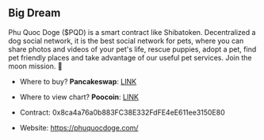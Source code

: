 ## Big Dream

Phu Quoc Doge ($PQD) is a smart contract  like Shibatoken. Decentralized a dog social network, it is the best social network for pets, where you can share photos and videos of your pet's life, rescue puppies, adopt a pet, find pet friendly places and take advantage of our useful pet services. Join the moon mission. 🐶


- Where to buy? **Pancakeswap**: [LINK](https://exchange.pancakeswap.finance/#/swap?outputCurrency=0x8ca4a76a0b883FC38E332FdFE4eE611ee3150E80)
- Where to view chart? **Poocoin**: [LINK](https://poocoin.app/tokens/0x8ca4a76a0b883FC38E332FdFE4eE611ee3150E80)

- Contract:
0x8ca4a76a0b883FC38E332FdFE4eE611ee3150E80

- Website: https://phuquocdoge.com/


